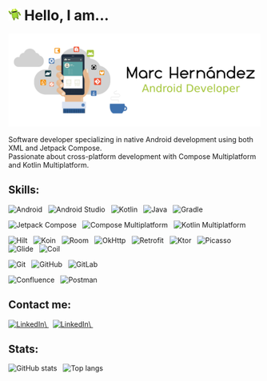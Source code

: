 <!-- Icon & intro -->
<h1 align="left">
  <picture>
    <source media="(prefers-color-scheme: dark)" srcset="./hi_android_robot.png" height="25">
    <img alt="" src="./hi_android_robot.png" height="25">
  </picture>
  Hello, I am...
</h1>

<!-- Header picture -->
<picture>
  <source media="(prefers-color-scheme: dark)" srcset="./dark_mode_header.png">
  <img alt="Marc Hernández" src="./light_mode_header.png">
</picture>

<!-- Text only -->
Software developer specializing in native Android development using both XML and Jetpack Compose.<br/>
Passionate about cross-platform development with Compose Multiplatform and Kotlin Multiplatform.

<!-- Skills -->
## Skills:
<div>
<!-- Android -->
<a>
  <picture>
    <source media="(prefers-color-scheme: dark)" srcset="https://img.shields.io/badge/-Android-333333?style=plastic&logo=android" height="22">
    <img alt="Android" src="https://img.shields.io/badge/-Android-333333?style=plastic&logo=android&color=f6f8fa" height="22">
  </picture>
</a>
&nbsp;
<!-- Android Studio -->
<a>
  <picture>
    <source media="(prefers-color-scheme: dark)" srcset="https://img.shields.io/badge/-Android%20Studio-333333?style=plastic&logo=android-studio&logoColor=34a853" height="22">
    <img alt="Android Studio" src="https://img.shields.io/badge/-Android%20Studio-333333?style=plastic&logo=android-studio&color=f6f8fa&logoColor=34a853" height="22">
  </picture>
</a>
&nbsp;
<!-- Kotlin -->
<a>
  <picture>
    <source media="(prefers-color-scheme: dark)" srcset="https://img.shields.io/badge/-Kotlin-333333?style=plastic&logo=kotlin" height="22">
    <img alt="Kotlin" src="https://img.shields.io/badge/-Kotlin-333333?style=plastic&logo=kotlin&color=f6f8fa" height="22">
  </picture>
</a>
&nbsp;
<!-- Java -->
<a>
  <picture>
    <source media="(prefers-color-scheme: dark)" srcset="https://img.shields.io/badge/-Java-333333?style=plastic&logo=openjdk" height="22">
    <img alt="Java" src="https://img.shields.io/badge/-Java-333333?style=plastic&logo=openjdk&color=f6f8fa&logoColor=black" height="22">
  </picture>
</a>
&nbsp;
<!-- Gradle -->
<a>
  <picture>
    <source media="(prefers-color-scheme: dark)" srcset="https://img.shields.io/badge/-Gradle-333333?style=plastic&logo=gradle" height="22">
    <img alt="Gradle" src="https://img.shields.io/badge/-Gradle-333333?style=plastic&logo=gradle&color=f6f8fa&logoColor=032f3c" height="22">
  </picture>
</a>
&nbsp;
</div>
<p></p>

<div>
<!-- Jetpack Compose -->
<a>
  <picture>
    <source media="(prefers-color-scheme: dark)" srcset="https://img.shields.io/badge/-Jetpack%20Compose-333333?style=plastic&logo=jetpackcompose" height="22">
    <img alt="Jetpack Compose" src="https://img.shields.io/badge/-Jetpack%20Compose-333333?style=plastic&logo=jetpackcompose&color=f6f8fa" height="22">
  </picture>
</a>
&nbsp;
<!-- Compose Multiplatform -->
<a>
  <picture>
    <source media="(prefers-color-scheme: dark)" srcset="https://img.shields.io/badge/-Compose%20Multiplatform-333333?style=plastic&logo=jetpackcompose" height="22">
    <img alt="Compose Multiplatform" src="https://img.shields.io/badge/-Compose%20Multiplatform-333333?style=plastic&logo=jetpackcompose&color=f6f8fa" height="22">
  </picture>
</a>
&nbsp;
<!-- Kotlin Multiplatform -->
<a>
  <picture>
    <source media="(prefers-color-scheme: dark)" srcset="https://img.shields.io/badge/-Kotlin%20Multiplatform-333333?style=plastic&logo=kotlin" height="22">
    <img alt="Kotlin Multiplatform" src="https://img.shields.io/badge/-Kotlin%20Multiplatform-333333?style=plastic&logo=kotlin&color=f6f8fa" height="22">
  </picture>
</a>
&nbsp;
</div>
<p></p>

<div>
<!-- Hilt -->
<a>
  <picture>
    <source media="(prefers-color-scheme: dark)" srcset="https://img.shields.io/badge/-Hilt-333333?style=plastic" height="22">
    <img alt="Hilt" src="https://img.shields.io/badge/-Hilt-333333?style=plastic&color=f6f8fa" height="22">
  </picture>
</a>
&nbsp;
<!-- Koin -->
<a>
  <picture>
    <source media="(prefers-color-scheme: dark)" srcset="https://img.shields.io/badge/-Koin-333333?style=plastic" height="22">
    <img alt="Koin" src="https://img.shields.io/badge/-Koin-333333?style=plastic&color=f6f8fa" height="22">
  </picture>
</a>
&nbsp;
<!-- Room -->
<a>
  <picture>
    <source media="(prefers-color-scheme: dark)" srcset="https://img.shields.io/badge/-Room-333333?style=plastic" height="22">
    <img alt="Room" src="https://img.shields.io/badge/-Room-333333?style=plastic&color=f6f8fa" height="22">
  </picture>
</a>
&nbsp;
<!-- OkHttp -->
<a>
  <picture>
    <source media="(prefers-color-scheme: dark)" srcset="https://img.shields.io/badge/-OkHttp-333333?style=plastic" height="22">
    <img alt="OkHttp" src="https://img.shields.io/badge/-OkHttp-333333?style=plastic&color=f6f8fa" height="22">
  </picture>
</a>
&nbsp;
<!-- Retrofit -->
<a>
  <picture>
    <source media="(prefers-color-scheme: dark)" srcset="https://img.shields.io/badge/-Retrofit-333333?style=plastic" height="22">
    <img alt="Retrofit" src="https://img.shields.io/badge/-Retrofit-333333?style=plastic&color=f6f8fa" height="22">
  </picture>
</a>
&nbsp;
<!-- Ktor -->
<a>
  <picture>
    <source media="(prefers-color-scheme: dark)" srcset="https://img.shields.io/badge/-Ktor-333333?style=plastic" height="22">
    <img alt="Ktor" src="https://img.shields.io/badge/-Ktor-333333?style=plastic&color=f6f8fa" height="22">
  </picture>
</a>
&nbsp;
<!-- Picasso -->
<a>
  <picture>
    <source media="(prefers-color-scheme: dark)" srcset="https://img.shields.io/badge/-Picasso-333333?style=plastic" height="22">
    <img alt="Picasso" src="https://img.shields.io/badge/-Picasso-333333?style=plastic&color=f6f8fa" height="22">
  </picture>
</a>
&nbsp;
<!-- Glide -->
<a>
  <picture>
    <source media="(prefers-color-scheme: dark)" srcset="https://img.shields.io/badge/-Glide-333333?style=plastic" height="22">
    <img alt="Glide" src="https://img.shields.io/badge/-Glide-333333?style=plastic&color=f6f8fa" height="22">
  </picture>
</a>
&nbsp;
<!-- Coil -->
<a>
  <picture>
    <source media="(prefers-color-scheme: dark)" srcset="https://img.shields.io/badge/-Coil-333333?style=plastic" height="22">
    <img alt="Coil" src="https://img.shields.io/badge/-Coil-333333?style=plastic&color=f6f8fa" height="22">
  </picture>
</a>
&nbsp;
</div>
<p></p>

<div>
<!-- Git -->
<a>
  <picture>
    <source media="(prefers-color-scheme: dark)" srcset="https://img.shields.io/badge/-Git-333333?style=plastic&logo=git" height="22">
    <img alt="Git" src="https://img.shields.io/badge/-Git-333333?style=plastic&logo=git&color=f6f8fa" height="22">
  </picture>
</a>
&nbsp;
<!-- GitHub -->
<a>
  <picture>
    <source media="(prefers-color-scheme: dark)" srcset="https://img.shields.io/badge/-GitHub-333333?style=plastic&logo=github" height="22">
    <img alt="GitHub" src="https://img.shields.io/badge/-GitHub-333333?style=plastic&logo=github&color=f6f8fa&logoColor=black" height="22">
  </picture>
</a>
&nbsp;
<!-- GitLab -->
<a>
  <picture>
    <source media="(prefers-color-scheme: dark)" srcset="https://img.shields.io/badge/-GitLab-333333?style=plastic&logo=gitlab" height="22">
    <img alt="GitLab" src="https://img.shields.io/badge/-GitLab-333333?style=plastic&logo=gitlab&color=f6f8fa" height="22">
  </picture>
</a>
&nbsp;
</div>
<p></p>

<div>
<!-- Confluence -->
<a>
  <picture>
    <source media="(prefers-color-scheme: dark)" srcset="https://img.shields.io/badge/-Confluence-333333?style=plastic&logo=confluence&logoColor=136be6" height="22">
    <img alt="Confluence" src="https://img.shields.io/badge/-Confluence-333333?style=plastic&logo=confluence&color=f6f8fa&logoColor=136be6" height="22">
  </picture>
</a>
&nbsp;
<!-- Postman -->
<a>
  <picture>
    <source media="(prefers-color-scheme: dark)" srcset="https://img.shields.io/badge/-Postman-333333?style=plastic&logo=postman" height="22">
    <img alt="Postman" src="https://img.shields.io/badge/-Postman-333333?style=plastic&logo=postman&color=f6f8fa" height="22">
  </picture>
</a>
&nbsp;
</div>

<!-- Contact me -->
## Contact me:
<p align="left">
<!-- Email -->
<a href="mailto:marc.hernandez.dev@gmail.com">
  <picture>
    <source media="(prefers-color-scheme: dark)" srcset="https://img.shields.io/badge/Email-marc.hernandez.dev@gmail.com-informational?style=plastic&logo=gmail&color=2f80ed" height="22">
    <img alt="LinkedIn" src="https://img.shields.io/badge/Email-marc.hernandez.dev@gmail.com-informational?style=plastic&logo=gmail&labelColor=f6f8fa&color=2f80ed" height="21">\
  </picture>
</a>
&nbsp;
<!-- Linkedin -->
<a href="https://www.linkedin.com/in/marc-hernandez-armengod/">
  <picture>
    <source media="(prefers-color-scheme: dark)" srcset="https://img.shields.io/badge/LinkedIn-in%2Fmarc%E2%80%93hernandez%E2%80%93armengod-informational?style=plastic&logo=linkedin&logoColor=2f80ed&color=2f80ed" height="22">
    <img alt="LinkedIn" src="https://img.shields.io/badge/LinkedIn-in%2Fmarc%E2%80%93hernandez%E2%80%93armengod-informational?style=plastic&logo=linkedin&labelColor=f6f8fa&logoColor=2f80ed&color=2f80ed" height="21">\
  </picture>
</a>
&nbsp;
</p>

<!-- Stats -->
## Stats:
<!-- GitHub stats - dark & clear -->
<a>
  <picture>
    <source media="(prefers-color-scheme: dark)" srcset="https://github-readme-stats.vercel.app/api?username=marchdz&show_icons=true&theme=github_dark_dimmed&rank_icon=github&hide=stars&bg_color=0d1117&text_color=FFFFFF">
    <img alt="GitHub stats" src="https://github-readme-stats.vercel.app/api?username=marchdz&show_icons=true&theme=default&rank_icon=github&hide=stars">
  </picture>
</a>
&nbsp;
<!-- Top langs - dark & clear -->
<a>
  <picture>
    <source media="(prefers-color-scheme: dark)" srcset="https://github-readme-stats.vercel.app/api/top-langs/?username=marchdz&layout=compact&theme=github_dark_dimmed&bg_color=0d1117&text_color=FFFFFF">
    <img alt="Top langs" src="https://github-readme-stats.vercel.app/api/top-langs/?username=marchdz&layout=compact&theme=default">
  </picture>
</a>

